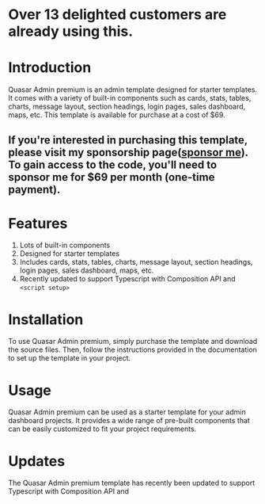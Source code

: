 # Over 13 delighted customers are already using this.

#  Introduction
Quasar Admin premium is an admin template designed for starter templates. It comes with a variety of built-in components
such as cards, stats, tables, charts, message layout, section headings, login pages, sales dashboard, maps, etc. This
template is available for purchase at a cost of $69.

## If you're interested in purchasing this template, please visit my sponsorship page([sponsor me](https://github.com/sponsors/pratik227)). To gain access to the code, you'll need to sponsor me for $69 per month (one-time payment).

# Features

1. Lots of built-in components
2. Designed for starter templates
3. Includes cards, stats, tables, charts, message layout, section headings, login pages, sales dashboard, maps, etc.
4. Recently updated to support Typescript with Composition API and `<script setup>`


# Installation

To use Quasar Admin premium, simply purchase the template and download the source files. Then, follow the instructions
provided in the documentation to set up the template in your project.

# Usage

Quasar Admin premium can be used as a starter template for your admin dashboard projects. It provides a wide range of
pre-built components that can be easily customized to fit your project requirements.

# Updates

The Quasar Admin premium template has recently been updated to support Typescript with Composition API
and <script setup>. This makes it even more versatile and powerful, allowing developers to build robust and scalable
admin dashboards with ease.

# Support

For any questions or issues related to the Quasar Admin premium template, please contact the developer via the contact
details provided in the documentation. Support is available to all customers who have purchased the template.

# Dashboards

![Alt text](assets/CRM_Dashboard.png?raw=true "Screenshot")


![Alt text](assets/Sales_Dashboard.png?raw=true "Screenshot")

# Stats

![Alt text](assets/Stats.png?raw=true "Screenshot")

# Cards

![Alt text](assets/Cards.png?raw=true "Screenshot")

# Login

![Alt text](assets/Login.png?raw=true "Screenshot")


